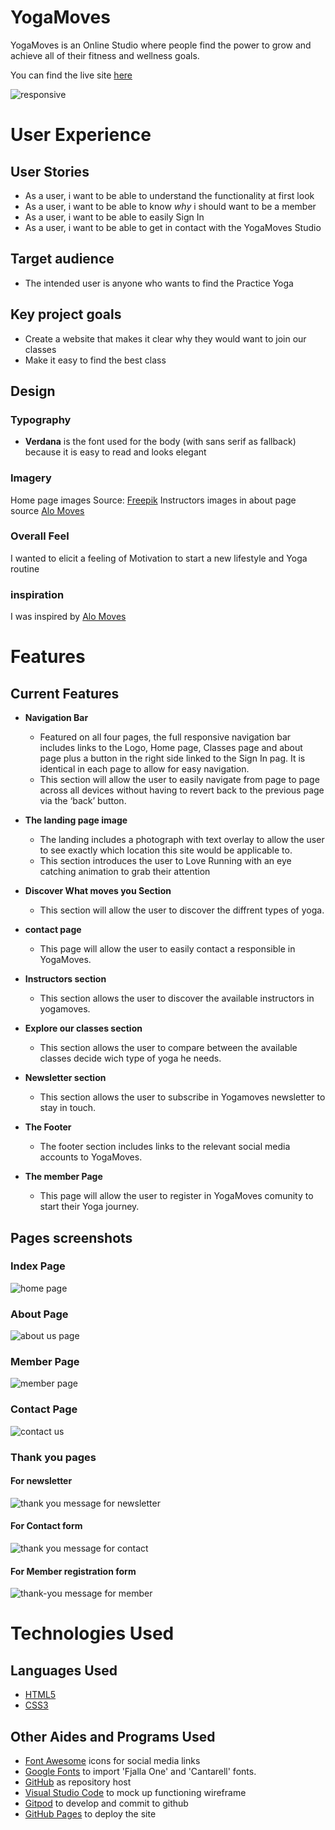 # YogaMoves 

YogaMoves is an Online Studio where people find the power to grow and achieve all of their fitness and wellness goals.

You can find the live site [here](https://soukasamadi.github.io/Yoga-Moves-Studio/)

![responsive](https://github.com/soukasamadi/Yoga-Moves-Studio/assets/131408125/05f0899c-38d2-4e92-aa75-ddee1e1288e0)

# User Experience

## User Stories

- As a user, i want to be able to understand the functionality at first look
- As a user, i want to be able to know *why* i should want to be a member
- As a user, i want to be able to easily Sign In
- As a user, i want to be able to get in contact with the YogaMoves Studio

## Target audience

- The intended user is anyone who wants to find the Practice Yoga

## Key project goals

- Create a website that makes it clear why they would want to join our classes
- Make it easy to find the best class

## Design

### Typography

- **Verdana** is the font used for the body (with sans serif as fallback) because it is easy to read and looks elegant
### Imagery

Home page images Source: [Freepik](https://www.freepik.com/)
Instructors images in about page source [Alo Moves](https://www.alomoves.com)

### Overall Feel

I wanted to elicit a feeling of Motivation to start a new lifestyle and Yoga routine

### inspiration

I was inspired by [Alo Moves](https://www.alomoves.com)

# Features

## Current Features

- **Navigation Bar**

  - Featured on all four pages, the full responsive navigation bar includes links to the Logo, Home page, Classes page and about page plus a button in the right side linked to the Sign In pag. It is identical in each page to allow for easy navigation.
  - This section will allow the user to easily navigate from page to page across all devices without having to revert back to the previous page via the ‘back’ button.

- **The landing page image**

  - The landing includes a photograph with text overlay to allow the user to see exactly which location this site would be applicable to.
  - This section introduces the user to Love Running with an eye catching animation to grab their attention

- **Discover What moves you Section**

  - This section will allow the user to discover the diffrent types of yoga.
  
- **contact page**

   - This page will allow the user to easily contact a responsible in YogaMoves.

- **Instructors section**

   - This section allows the user to discover the available instructors in yogamoves.

- **Explore our classes section**

   - This section allows the user to compare between the available classes decide wich type of yoga he needs.   

- **Newsletter section**

   - This section allows the user to subscribe in Yogamoves newsletter to stay in touch.      

- **The Footer**

  - The footer section includes links to the relevant social media accounts to YogaMoves.
  
- **The member Page**

  - This page will allow the user to register in  YogaMoves comunity to start their Yoga journey.

## Pages screenshots

### Index Page

![home page](https://github.com/soukasamadi/Yoga-Moves-Studio/assets/131408125/fd93e121-fa89-447b-ba97-5fae0a1254aa)


### About Page

![about us page](https://github.com/soukasamadi/Yoga-Moves-Studio/assets/131408125/434a476f-5d01-43de-9293-e12b4f46b1c5)


### Member Page

![member page](https://github.com/soukasamadi/Yoga-Moves-Studio/assets/131408125/c1334a56-a380-4ed4-b813-bd386ee25b95)

### Contact Page

![contact us](https://github.com/soukasamadi/Yoga-Moves-Studio/assets/131408125/238881c9-1482-4c79-b578-4e4579cdafd1)

### Thank you pages

#### For newsletter

![thank you message for newsletter](https://github.com/soukasamadi/Yoga-Moves-Studio/assets/131408125/21d286c6-baab-461a-a826-159c8d678d3b)

#### For Contact form

![thank you message for contact](https://github.com/soukasamadi/Yoga-Moves-Studio/assets/131408125/39b70454-a2af-4a36-8035-96afef61b90b)

#### For Member registration form

![thank-you message for member](https://github.com/soukasamadi/Yoga-Moves-Studio/assets/131408125/453f1129-4fff-4c52-bcd8-a7692a23334d)


# Technologies Used

## Languages Used

- [HTML5](https://en.wikipedia.org/wiki/HTML5)
- [CSS3](https://en.wikipedia.org/wiki/CSS)

## Other Aides and Programs Used

- [Font Awesome](https://fontawesome.com/) icons for social media links
- [Google Fonts](https://fonts.google.com/) to import 'Fjalla One' and 'Cantarell' fonts.
- [GitHub](https://github.com/) as repository host
- [Visual Studio Code](https://code.visualstudio.com/) to mock up functioning wireframe
- [Gitpod](https://gitpod.com/) to develop and commit to github
- [GitHub Pages](https://pages.github.com/) to deploy the site


